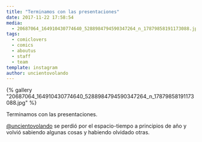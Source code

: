 ```yaml
---
title: "Terminamos con las presentaciones"
date: 2017-11-22 17:58:54
media: 
  - 20687064_164910430774640_5288984794590347264_n_17879858191173088.jpg
tags: 
  - comiclovers
  - comics
  - aboutus
  - staff
  - team
template: instagram
author: uncientovolando
---
```


{% gallery "20687064_164910430774640_5288984794590347264_n_17879858191173088.jpg" %}

Terminamos con las presentaciones.

[@uncientovolando](https://instagram.com/uncientovolando) se perdió por el espacio-tiempo a principios de año y volvió sabiendo algunas cosas y habiendo olvidado otras.
